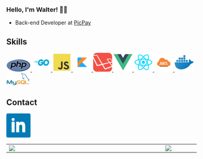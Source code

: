 ### Hello, I'm Walter! 👨‍💻
- Back-end Developer at [PicPay](https://picpay.com.br/site)

## Skills
<a href="https://www.php.net/">
    <img src="icons/php.png" alt="PHP" width="64" height="34">
</a>
<a href="https://golang.org/">
    <img src="icons/go.png" alt="Go" width="50" height="50">
</a>
<a href="https://developer.mozilla.org/pt-BR/docs/Web/JavaScript">
    <img src="icons/js.png" alt="JS" width="50" height="50">
</a>
<a href="https://kotlinlang.org/">
    <img src="icons/kotlin.png" alt="Kotlin" width="50" height="50">
</a>
<a href="https://laravel.com/">
    <img src="icons/laravel.png" alt="Laravel" width="50" height="50">
</a>
<a href="https://vuejs.org/">
    <img src="icons/vue.png" alt="Vue" width="50" height="50">
</a>
<a href="https://pt-br.reactjs.org/">
    <img src="icons/react.png" alt="React" width="50" height="50">
</a>
<a href="https://aws.amazon.com/">
    <img src="icons/aws.png" alt="AWS" width="50" height="50">
</a>
<a href="https://www.docker.com/">
    <img src="icons/docker.png" alt="Docker" width="50" height="50">
</a>
<a href="https://www.mysql.com/">
    <img src="icons/mysql.png" alt="MySQL" width="64" height="33">
</a>

## Contact
[![LinkedIn](icons/linkedin.png)](https://www.linkedin.com/in/walter-paes/)


<center>
<table>
    <tr>
        <td><img width="400px" align="left" src="https://github-readme-stats.vercel.app/api/top-langs/?username=WalterPaes&hide=html&layout=compact&theme=buefy" /></td>
        <td><img width="470px" align="left" src="https://github-readme-stats.vercel.app/api?username=WalterPaes&theme=buefy"/></td>
    </tr>   
</table>
</center>

